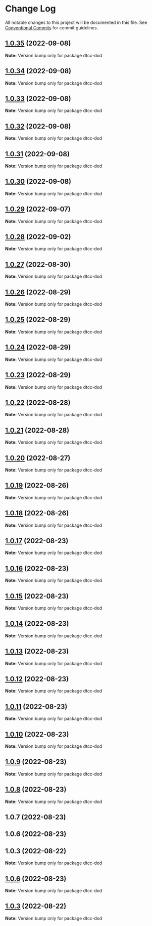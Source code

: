 # Change Log

All notable changes to this project will be documented in this file.
See [Conventional Commits](https://conventionalcommits.org) for commit guidelines.

## [1.0.35](https://github.com/paramountric/digitaltwincityviewer/compare/dtcc-dod@1.0.34...dtcc-dod@1.0.35) (2022-09-08)

**Note:** Version bump only for package dtcc-dod





## [1.0.34](https://github.com/paramountric/digitaltwincityviewer/compare/dtcc-dod@1.0.33...dtcc-dod@1.0.34) (2022-09-08)

**Note:** Version bump only for package dtcc-dod





## [1.0.33](https://github.com/paramountric/digitaltwincityviewer/compare/dtcc-dod@1.0.32...dtcc-dod@1.0.33) (2022-09-08)

**Note:** Version bump only for package dtcc-dod





## [1.0.32](https://github.com/paramountric/digitaltwincityviewer/compare/dtcc-dod@1.0.31...dtcc-dod@1.0.32) (2022-09-08)

**Note:** Version bump only for package dtcc-dod





## [1.0.31](https://github.com/paramountric/digitaltwincityviewer/compare/dtcc-dod@1.0.30...dtcc-dod@1.0.31) (2022-09-08)

**Note:** Version bump only for package dtcc-dod





## [1.0.30](https://github.com/paramountric/digitaltwincityviewer/compare/dtcc-dod@1.0.29...dtcc-dod@1.0.30) (2022-09-08)

**Note:** Version bump only for package dtcc-dod





## [1.0.29](https://github.com/paramountric/digitaltwincityviewer/compare/dtcc-dod@1.0.28...dtcc-dod@1.0.29) (2022-09-07)

**Note:** Version bump only for package dtcc-dod





## [1.0.28](https://github.com/paramountric/digitaltwincityviewer/compare/dtcc-dod@1.0.27...dtcc-dod@1.0.28) (2022-09-02)

**Note:** Version bump only for package dtcc-dod





## [1.0.27](https://github.com/paramountric/digitaltwincityviewer/compare/dtcc-dod@1.0.26...dtcc-dod@1.0.27) (2022-08-30)

**Note:** Version bump only for package dtcc-dod





## [1.0.26](https://github.com/paramountric/digitaltwincityviewer/compare/dtcc-dod@1.0.25...dtcc-dod@1.0.26) (2022-08-29)

**Note:** Version bump only for package dtcc-dod





## [1.0.25](https://github.com/paramountric/digitaltwincityviewer/compare/dtcc-dod@1.0.24...dtcc-dod@1.0.25) (2022-08-29)

**Note:** Version bump only for package dtcc-dod





## [1.0.24](https://github.com/paramountric/digitaltwincityviewer/compare/dtcc-dod@1.0.23...dtcc-dod@1.0.24) (2022-08-29)

**Note:** Version bump only for package dtcc-dod





## [1.0.23](https://github.com/paramountric/digitaltwincityviewer/compare/dtcc-dod@1.0.22...dtcc-dod@1.0.23) (2022-08-29)

**Note:** Version bump only for package dtcc-dod





## [1.0.22](https://github.com/paramountric/digitaltwincityviewer/compare/dtcc-dod@1.0.21...dtcc-dod@1.0.22) (2022-08-28)

**Note:** Version bump only for package dtcc-dod





## [1.0.21](https://github.com/paramountric/digitaltwincityviewer/compare/dtcc-dod@1.0.20...dtcc-dod@1.0.21) (2022-08-28)

**Note:** Version bump only for package dtcc-dod





## [1.0.20](https://github.com/paramountric/digitaltwincityviewer/compare/dtcc-dod@1.0.19...dtcc-dod@1.0.20) (2022-08-27)

**Note:** Version bump only for package dtcc-dod





## [1.0.19](https://github.com/paramountric/digitaltwincityviewer/compare/dtcc-dod@1.0.18...dtcc-dod@1.0.19) (2022-08-26)

**Note:** Version bump only for package dtcc-dod





## [1.0.18](https://github.com/paramountric/digitaltwincityviewer/compare/dtcc-dod@1.0.17...dtcc-dod@1.0.18) (2022-08-26)

**Note:** Version bump only for package dtcc-dod





## [1.0.17](https://github.com/paramountric/digitaltwincityviewer/compare/dtcc-dod@1.0.16...dtcc-dod@1.0.17) (2022-08-23)

**Note:** Version bump only for package dtcc-dod





## [1.0.16](https://github.com/paramountric/digitaltwincityviewer/compare/dtcc-dod@1.0.15...dtcc-dod@1.0.16) (2022-08-23)

**Note:** Version bump only for package dtcc-dod





## [1.0.15](https://github.com/paramountric/digitaltwincityviewer/compare/dtcc-dod@1.0.14...dtcc-dod@1.0.15) (2022-08-23)

**Note:** Version bump only for package dtcc-dod





## [1.0.14](https://github.com/paramountric/digitaltwincityviewer/compare/dtcc-dod@1.0.13...dtcc-dod@1.0.14) (2022-08-23)

**Note:** Version bump only for package dtcc-dod





## [1.0.13](https://github.com/paramountric/digitaltwincityviewer/compare/dtcc-dod@1.0.12...dtcc-dod@1.0.13) (2022-08-23)

**Note:** Version bump only for package dtcc-dod





## [1.0.12](https://github.com/paramountric/digitaltwincityviewer/compare/dtcc-dod@1.0.11...dtcc-dod@1.0.12) (2022-08-23)

**Note:** Version bump only for package dtcc-dod





## [1.0.11](https://github.com/paramountric/digitaltwincityviewer/compare/dtcc-dod@1.0.10...dtcc-dod@1.0.11) (2022-08-23)

**Note:** Version bump only for package dtcc-dod





## [1.0.10](https://github.com/paramountric/digitaltwincityviewer/compare/dtcc-dod@1.0.9...dtcc-dod@1.0.10) (2022-08-23)

**Note:** Version bump only for package dtcc-dod





## [1.0.9](https://github.com/paramountric/digitaltwincityviewer/compare/dtcc-dod@1.0.8...dtcc-dod@1.0.9) (2022-08-23)

**Note:** Version bump only for package dtcc-dod





## [1.0.8](https://github.com/paramountric/digitaltwincityviewer/compare/dtcc-dod@1.0.7...dtcc-dod@1.0.8) (2022-08-23)

**Note:** Version bump only for package dtcc-dod





## 1.0.7 (2022-08-23)



## 1.0.6 (2022-08-23)



## 1.0.3 (2022-08-22)

**Note:** Version bump only for package dtcc-dod





## [1.0.6](https://github.com/paramountric/digitaltwincityviewer/compare/v1.0.5...v1.0.6) (2022-08-23)

**Note:** Version bump only for package dtcc-dod





## [1.0.3](https://github.com/paramountric/digitaltwincityviewer/compare/v1.0.2...v1.0.3) (2022-08-22)

**Note:** Version bump only for package dtcc-dod
